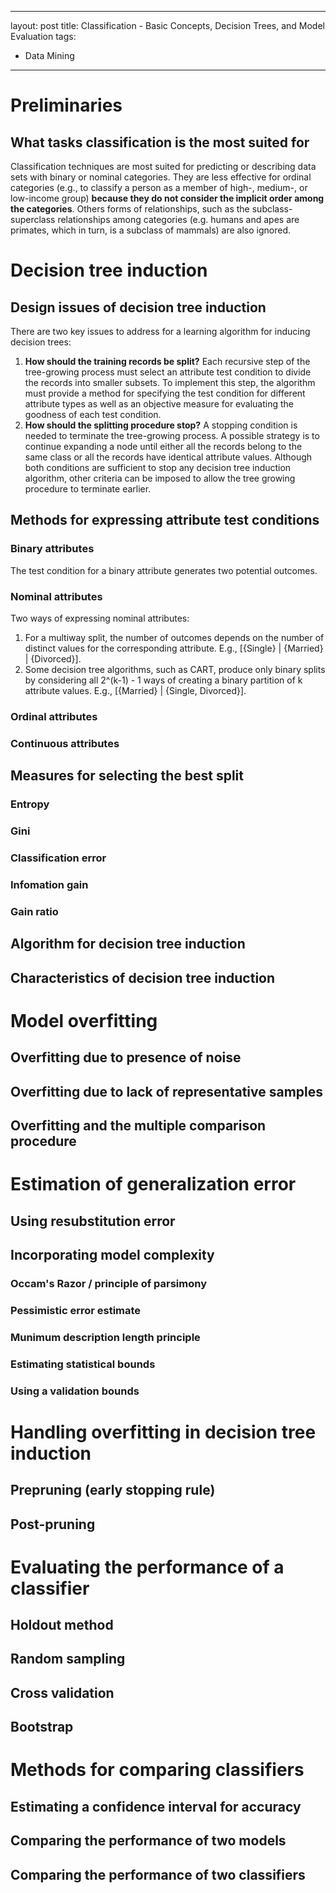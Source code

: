 
---
layout: post
title: Classification - Basic Concepts, Decision Trees, and Model Evaluation
tags: 
- Data Mining

---

# Preliminaries
## What tasks classification is the most suited for
Classification techniques are most suited for predicting or describing data sets with binary or nominal categories. They are less effective for ordinal categories (e.g., to classify a person as a member of high-, medium-, or low-income group) **because they do not consider the implicit order among the categories**.
Others forms of relationships, such as the subclass-superclass relationships among categories (e.g. humans and apes are primates, which in turn, is a subclass of mammals) are also ignored.
# Decision tree induction
## Design issues of decision tree induction
There are two key issues to address for a learning algorithm for inducing decision trees:
 1. **How should the training records be split?** Each recursive step of the tree-growing process must select an attribute test condition to divide the records into smaller subsets. To implement this step, the algorithm must provide a method for specifying the test condition for different attribute types as well as an objective measure for evaluating the goodness of each test condition.
 2. **How should the splitting procedure stop?** A stopping condition is needed to terminate the tree-growing process. A possible strategy is to continue expanding a node until either all the records belong to the same class or all the records have identical attribute values. Although both conditions are sufficient to stop any decision tree induction algorithm, other criteria can be imposed to allow the tree growing procedure to terminate earlier.
## Methods for expressing attribute test conditions
### Binary attributes
The test condition for a binary attribute generates two potential outcomes.
### Nominal attributes
Two ways of expressing nominal attributes:
 1. For a multiway split, the number of outcomes depends on the number of distinct values for the corresponding attribute. E.g., [{Single} | {Married} | {Divorced}].
 2. Some decision tree algorithms, such as CART, produce only binary splits by considering all 2^(k-1) - 1 ways of creating a binary partition of k attribute values. E.g., [{Married} | {Single, Divorced}].
### Ordinal attributes
### Continuous attributes

## Measures for selecting the best split
### Entropy
### Gini
### Classification error
### Infomation gain
### Gain ratio




## Algorithm for decision tree induction
## Characteristics of decision tree induction


# Model overfitting
## Overfitting due to presence of noise
## Overfitting due to lack of representative samples
## Overfitting and the multiple comparison procedure




# Estimation of generalization error
## Using resubstitution error
## Incorporating model complexity
### Occam's Razor / principle of parsimony
### Pessimistic error estimate
### Munimum description length principle
### Estimating statistical bounds
### Using a validation bounds


# Handling overfitting in decision tree induction
## Prepruning (early stopping rule)
## Post-pruning

# Evaluating the performance of a classifier
## Holdout method
## Random sampling
## Cross validation
## Bootstrap


# Methods for comparing classifiers
## Estimating a confidence interval for accuracy
## Comparing the performance of two models
## Comparing the performance of two classifiers

<!--stackedit_data:
eyJoaXN0b3J5IjpbMTMyNzE1NjkzNV19
-->